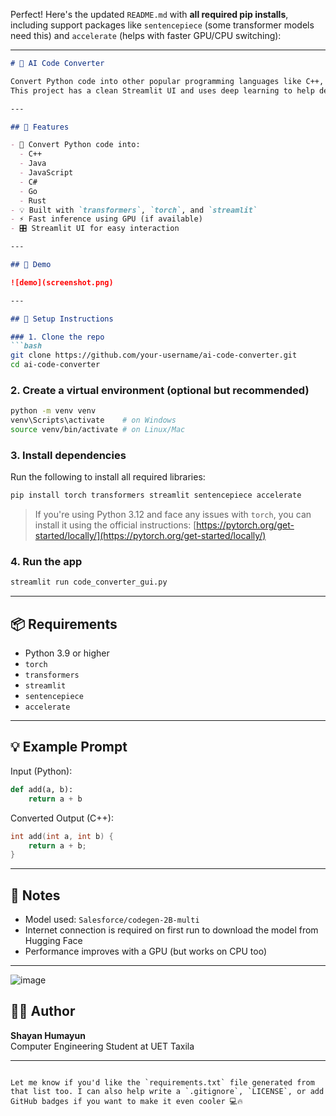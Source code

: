 Perfect! Here's the updated `README.md` with **all required pip installs**, including support packages like `sentencepiece` (some transformer models need this) and `accelerate` (helps with faster GPU/CPU switching):

---

```markdown
# 🤖 AI Code Converter

Convert Python code into other popular programming languages like C++, Java, JavaScript, and more — using an AI model powered by **Salesforce CodeGen** and **Hugging Face Transformers**.  
This project has a clean Streamlit UI and uses deep learning to help developers translate code without memorizing syntax.

---

## 🌟 Features

- 🔄 Convert Python code into:
  - C++
  - Java
  - JavaScript
  - C#
  - Go
  - Rust
- 💡 Built with `transformers`, `torch`, and `streamlit`
- ⚡ Fast inference using GPU (if available)
- 🎛️ Streamlit UI for easy interaction

---

## 🚀 Demo

![demo](screenshot.png)

---

## 🔧 Setup Instructions

### 1. Clone the repo
```bash
git clone https://github.com/your-username/ai-code-converter.git
cd ai-code-converter
```

### 2. Create a virtual environment (optional but recommended)
```bash
python -m venv venv
venv\Scripts\activate    # on Windows
source venv/bin/activate # on Linux/Mac
```

### 3. Install dependencies

Run the following to install all required libraries:
```bash
pip install torch transformers streamlit sentencepiece accelerate
```

> If you're using Python 3.12 and face any issues with `torch`, you can install it using the official instructions: [https://pytorch.org/get-started/locally/](https://pytorch.org/get-started/locally/)

### 4. Run the app
```bash
streamlit run code_converter_gui.py
```

---

## 📦 Requirements

- Python 3.9 or higher
- `torch`
- `transformers`
- `streamlit`
- `sentencepiece`
- `accelerate`

---

## 💡 Example Prompt

Input (Python):
```python
def add(a, b):
    return a + b
```

Converted Output (C++):
```cpp
int add(int a, int b) {
    return a + b;
}
```

---

## 📌 Notes

- Model used: `Salesforce/codegen-2B-multi`
- Internet connection is required on first run to download the model from Hugging Face
- Performance improves with a GPU (but works on CPU too)



---
![image](https://github.com/user-attachments/assets/063f9a45-344f-47fe-9769-1c6f9f6ac5b3)


## 👨‍💻 Author

**Shayan Humayun**  
Computer Engineering Student at UET Taxila  

---

```

Let me know if you'd like the `requirements.txt` file generated from that list too. I can also help write a `.gitignore`, `LICENSE`, or add GitHub badges if you want to make it even cooler 💻🔥
